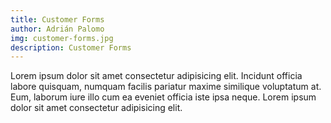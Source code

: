 ```yaml
---
title: Customer Forms
author: Adrián Palomo
img: customer-forms.jpg
description: Customer Forms
---
```


Lorem ipsum dolor sit amet consectetur adipisicing elit. Incidunt officia labore quisquam, numquam facilis pariatur maxime similique voluptatum at. Eum, laborum iure illo cum ea eveniet officia iste ipsa neque.
Lorem ipsum dolor sit amet consectetur adipisicing elit. 